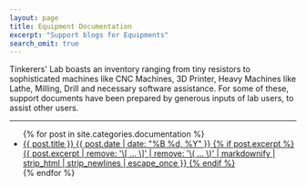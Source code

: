 ```yaml
---
layout: page
title: Equipment Documentation
excerpt: "Support blogs for Equipments"
search_omit: true
---
```


Tinkerers' Lab boasts an inventory ranging from tiny resistors to sophisticated machines like CNC Machines, 3D Printer, Heavy Machines like Lathe, Milling, Drill and necessary software assistance. For some of these, support documents have been prepared by generous inputs of lab users, to assist other users.

---
<ul class="post-list">
{% for post in site.categories.documentation %}
  <li>
  	<documentation>
  		<a href="{{ site.url }}{{ post.url }}">
  			{{ post.title }}
  			<span class="entry-date">
  			<time datetime="{{ post.date | date_to_xmlschema }}">
  			{{ post.date | date: "%B %d, %Y" }}
  			</time>
  			</span>
  			{% if post.excerpt %}
  			<span class="excerpt">{{ post.excerpt | remove: '\[ ... \]' | remove: '\( ... \)' | markdownify | strip_html | strip_newlines | escape_once }}
  			</span>
  			{% endif %}
  		</a>
  	</documentation>
  </li>
{% endfor %}
</ul>
